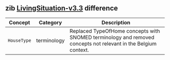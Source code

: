 ## zib [LivingSituation-v3.3](https://zibs.nl/wiki/LivingSituation-v3.3(2020EN)) difference

| Concept         | Category          | Description                             | 
|-----------------|-------------------|-----------------------------------------|
|`HouseType` | terminology| Replaced TypeOfHome concepts with SNOMED terminology and removed concepts not relevant in the Belgium context. |